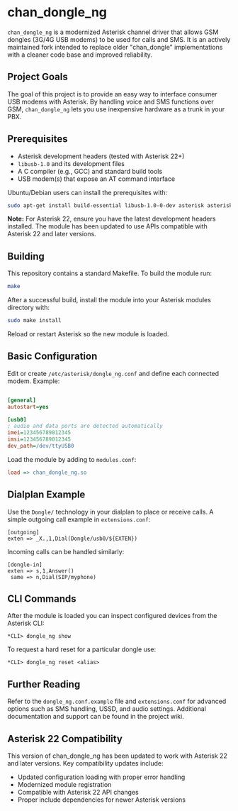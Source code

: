 # chan_dongle_ng

`chan_dongle_ng` is a modernized Asterisk channel driver that allows GSM dongles (3G/4G USB modems) to be used for calls and SMS. It is an actively maintained fork intended to replace older "chan_dongle" implementations with a cleaner code base and improved reliability.

## Project Goals

The goal of this project is to provide an easy way to interface consumer USB modems with Asterisk. By handling voice and SMS functions over GSM, `chan_dongle_ng` lets you use inexpensive hardware as a trunk in your PBX.

## Prerequisites

- Asterisk development headers (tested with Asterisk 22+)
- `libusb-1.0` and its development files  
- A C compiler (e.g., GCC) and standard build tools
- USB modem(s) that expose an AT command interface

Ubuntu/Debian users can install the prerequisites with:

```bash
sudo apt-get install build-essential libusb-1.0-0-dev asterisk asterisk-dev
```

**Note:** For Asterisk 22, ensure you have the latest development headers installed. The module has been updated to use APIs compatible with Asterisk 22 and later versions.

## Building

This repository contains a standard Makefile. To build the module run:

```bash
make
```

After a successful build, install the module into your Asterisk modules directory with:

```bash
sudo make install
```

Reload or restart Asterisk so the new module is loaded.

## Basic Configuration

Edit or create `/etc/asterisk/dongle_ng.conf` and define each connected modem. Example:

```ini

[general]
autostart=yes

[usb0]
; audio and data ports are detected automatically
imei=123456789012345
imsi=123456789012345
dev_path=/dev/ttyUSB0
```

Load the module by adding to `modules.conf`:

```ini
load => chan_dongle_ng.so
```

## Dialplan Example

Use the `Dongle/` technology in your dialplan to place or receive calls. A simple outgoing call example in `extensions.conf`:

```asterisk
[outgoing]
exten => _X.,1,Dial(Dongle/usb0/${EXTEN})
```

Incoming calls can be handled similarly:

```asterisk
[dongle-in]
exten => s,1,Answer()
 same => n,Dial(SIP/myphone)
```

## CLI Commands

After the module is loaded you can inspect configured devices from the Asterisk CLI:

```
*CLI> dongle_ng show
```

To request a hard reset for a particular dongle use:

```
*CLI> dongle_ng reset <alias>
```

## Further Reading

Refer to the `dongle_ng.conf.example` file and `extensions.conf` for advanced options such as SMS handling, USSD, and audio settings. Additional documentation and support can be found in the project wiki.

## Asterisk 22 Compatibility

This version of chan_dongle_ng has been updated to work with Asterisk 22 and later versions. Key compatibility updates include:

- Updated configuration loading with proper error handling
- Modernized module registration
- Compatible with Asterisk 22 API changes
- Proper include dependencies for newer Asterisk versions
